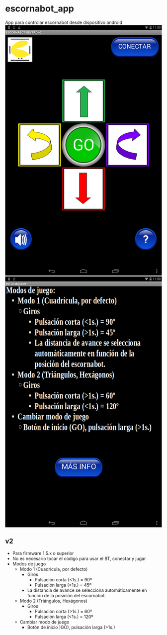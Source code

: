 # escornabot_app
App para controlar escornabot desde dispositivo android
![APP1](https://github.com/lobotic/escornabot_app/blob/master/app1.png)
![APP2](https://github.com/lobotic/escornabot_app/blob/master/app2.png)
## v2
 * Para firmware 1.5.x o superior
 * No es necesario tocar el código para usar el BT, conectar y jugar
 * Modos de juego
    * Modo 1 (Cuadrícula, por defecto)
      * Giros
        * Pulsación corta (<1s.) = 90º
        * Pulsación larga (>1s.) = 45º
      * La distancia de avance se selecciona automáticamente en función de la posición del escornabot.
    * Modo 2 (Triángulos, Hexágonos)
      * Giros
        * Pulsación corta (>1s.) = 60º
        * Pulsación larga (<1s.) = 120º
     * Cambiar modo de juego
        * Botón de inicio )GO), pulsación larga (>1s.)
